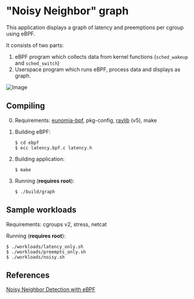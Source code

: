 # "Noisy Neighbor" graph

This application displays a graph of latency and preemptions per cgroup using eBPF.

It consists of two parts:
1. eBPF program which collects data from kernel functions (`sched_wakeup` and `sched_switch`)
2. Userspace program which runs eBPF, process data and displays as graph.

![Image](https://github.com/user-attachments/assets/5c5e437d-ea35-4c19-879a-3724ee0dcdeb)

## Compiling

0. Requirements: [eunomia-bpf](https://github.com/eunomia-bpf/eunomia-bpf), pkg-config, [raylib](https://github.com/raysan5/raylib) (v5), make

1. Building eBPF:
    ```console
    $ cd ebpf
    $ ecc latency.bpf.c latency.h
    ```

2. Building application:
    ```console
    $ make
    ```

3. Running (**requires root**):
    ```console
    $ ./build/graph
    ```

## Sample workloads

Requirements: cgroups v2, stress, netcat

Running (**requires root**):
```console
$ ./workloads/latency_only.sh
$ ./workloads/preempts_only.sh
$ ./workloads/noisy.sh
```

## References

[Noisy Neighbor Detection with eBPF](https://netflixtechblog.com/noisy-neighbor-detection-with-ebpf-64b1f4b3bbdd)
